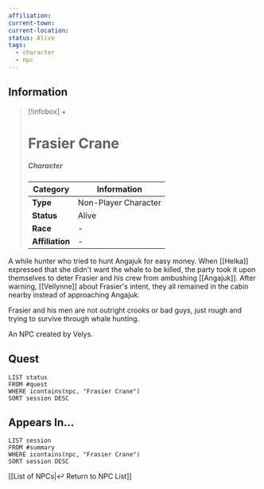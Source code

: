 ```yaml
---
affiliation: 
current-town: 
current-location: 
status: Alive
tags:
  - character
  - npc
---
```


## Information
> [!infobox] +
> # Frasier Crane
> ##### Character
> | Category | Information |
> | ---- | ---- |
> | **Type** | Non-Player Character |
> | **Status** | Alive |
> | **Race** | - |
> | **Affiliation** | - |

A while hunter who tried to hunt Angajuk for easy money. When [[Helka]] expressed that she didn't want the whale to be killed, the party took it upon themselves to deter Frasier and his crew from ambushing [[Angajuk]]. After warning, [[Vellynne]] about Frasier's intent, they all remained in the cabin nearby instead of approaching Angajuk.

Frasier and his men are not outright crooks or bad guys, just rough and trying to survive through whale hunting.

An NPC created by Velys.

## Quest

```dataview
LIST status
FROM #quest 
WHERE icontains(npc, "Frasier Crane")
SORT session DESC
```

## Appears In...
```dataview
LIST session
FROM #summary
WHERE icontains(npc, "Frasier Crane")
SORT session DESC
```

[[List of NPCs|↩️ Return to NPC List]]